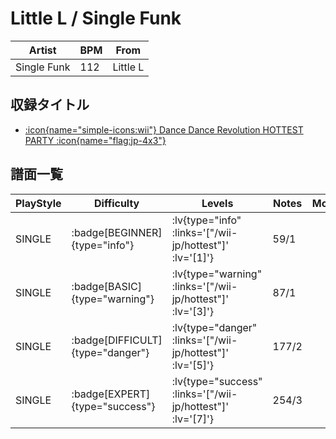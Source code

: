 # Little L / Single Funk

|Artist|BPM|From|
|------|---|----|
|Single Funk|112|Little L|

## 収録タイトル

- [ :icon{name="simple-icons:wii"} Dance Dance Revolution HOTTEST PARTY :icon{name="flag:jp-4x3"} ](/wii-jp/hottest)

## 譜面一覧

|PlayStyle|Difficulty|Levels|Notes|Movie|
|---------|----------|------|-----|-----|
|SINGLE| :badge[BEGINNER]{type="info"} | :lv{type="info" :links='["/wii-jp/hottest"]' :lv='[1]'} |59/1||
|SINGLE| :badge[BASIC]{type="warning"} | :lv{type="warning" :links='["/wii-jp/hottest"]' :lv='[3]'} |87/1||
|SINGLE| :badge[DIFFICULT]{type="danger"} | :lv{type="danger" :links='["/wii-jp/hottest"]' :lv='[5]'} |177/2||
|SINGLE| :badge[EXPERT]{type="success"} | :lv{type="success" :links='["/wii-jp/hottest"]' :lv='[7]'} |254/3||
